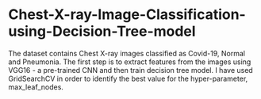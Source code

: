 # Chest-X-ray-Image-Classification-using-Decision-Tree-model
The dataset contains Chest X-ray images classified as Covid-19, Normal and Pneumonia. 
The first step is to extract features from the images using VGG16 - a pre-trained CNN and then train decision tree model. I have used GridSearchCV in order to identify the best value for the hyper-parameter, max_leaf_nodes.
